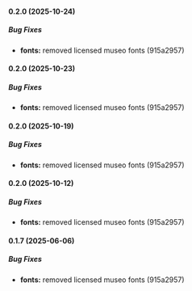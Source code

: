 #### 0.2.0 (2025-10-24)

##### Bug Fixes

* **fonts:**  removed licensed museo fonts (915a2957)

#### 0.2.0 (2025-10-23)

##### Bug Fixes

* **fonts:**  removed licensed museo fonts (915a2957)

#### 0.2.0 (2025-10-19)

##### Bug Fixes

* **fonts:**  removed licensed museo fonts (915a2957)

#### 0.2.0 (2025-10-12)

##### Bug Fixes

* **fonts:**  removed licensed museo fonts (915a2957)

#### 0.1.7 (2025-06-06)

##### Bug Fixes

* **fonts:**  removed licensed museo fonts (915a2957)

